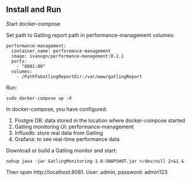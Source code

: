 ## Install and Run

Start docker-compose

Set path to Gatling report path in performance-management volumes:

    performance-management:
      container_name: performance-management
      image: ivanogn/performance-management:0.2.1
      ports:
        - "8081:80"
      volumes:
        - /PathToGatlingReportDir:/var/www/gatlingReport

Run:

    sudo docker-compose up -d

In docker-compose, you have configured:

1. Postgre DB: data stored in the location where docker-compose started
2. Gatling monitoring UI: performance-management
3. Influxdb: store real data from Gatling
4. Grafana: to see real-time performance data

Download or build a Gatling monitor and start:

    nohup java -jar GatlingMonitoring-1.0-SNAPSHOT.jar >/dev/null 2>&1 &

Then open http://localhost:8081. User: admin, password: admin123.
